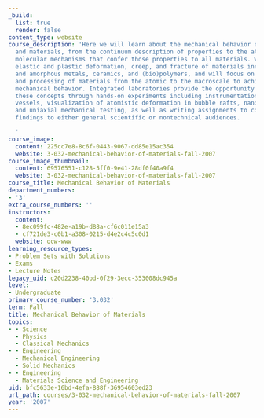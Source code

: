 ```yaml
---
_build:
  list: true
  render: false
content_type: website
course_description: 'Here we will learn about the mechanical behavior of structures
  and materials, from the continuum description of properties to the atomistic and
  molecular mechanisms that confer those properties to all materials. We will cover
  elastic and plastic deformation, creep, and fracture of materials including crystalline
  and amorphous metals, ceramics, and (bio)polymers, and will focus on the design
  and processing of materials from the atomic to the macroscale to achieve desired
  mechanical behavior. Integrated laboratories provide the opportunity to explore
  these concepts through hands-on experiments including instrumentation of pressure
  vessels, visualization of atomistic deformation in bubble rafts, nanoindentation,
  and uniaxial mechanical testing, as well as writing assignments to communicate these
  findings to either general scientific or nontechnical audiences.

  '
course_image:
  content: 225cc7e8-8c6f-0443-9067-dd85e15ac354
  website: 3-032-mechanical-behavior-of-materials-fall-2007
course_image_thumbnail:
  content: 69576551-c128-5ff0-9e41-28df0f40a9f4
  website: 3-032-mechanical-behavior-of-materials-fall-2007
course_title: Mechanical Behavior of Materials
department_numbers:
- '3'
extra_course_numbers: ''
instructors:
  content:
  - 8ec099fc-482e-a19b-d88a-cf6c011e15a3
  - cf721de3-c0b1-a308-0215-d4e2c4c5c0d1
  website: ocw-www
learning_resource_types:
- Problem Sets with Solutions
- Exams
- Lecture Notes
legacy_uid: c20d2238-40bd-0f29-3ecc-353008dc945a
level:
- Undergraduate
primary_course_number: '3.032'
term: Fall
title: Mechanical Behavior of Materials
topics:
- - Science
  - Physics
  - Classical Mechanics
- - Engineering
  - Mechanical Engineering
  - Solid Mechanics
- - Engineering
  - Materials Science and Engineering
uid: bfc5633e-16bd-4efa-888f-36954603ed23
url_path: courses/3-032-mechanical-behavior-of-materials-fall-2007
year: '2007'
---
```


